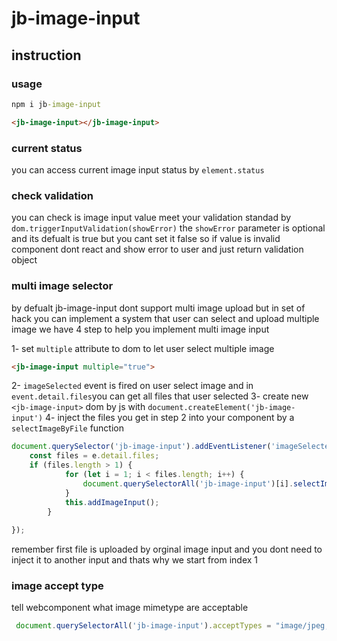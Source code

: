 # jb-image-input
## instruction
### usage
```cmd
npm i jb-image-input
```
```html
<jb-image-input></jb-image-input>
```
### current status
you can access current image input status by `element.status`

### check validation

you can check is image input value meet your validation standad by `dom.triggerInputValidation(showError)`
the `showError` parameter is optional and its defualt is true but you cant set it false so if value is invalid component dont react and show error to user and just return validation object

### multi image selector

by defualt jb-image-input dont support multi image upload but in set of hack you can implement a system that user can select and upload multiple image
we have 4 step to help you implement multi image input

1- set `multiple` attribute to dom to let user select multiple image

```html
<jb-image-input multiple="true">
```
2- `imageSelected` event is fired on user select image and in `event.detail.files`you can get all files that user selected
3- create new `<jb-image-input>` dom by js with `document.createElement('jb-image-input')`
4- inject the files you get in step 2 into your component by a `selectImageByFile` function
```js
document.querySelector('jb-image-input').addEventListener('imageSelected',function(e){
    const files = e.detail.files;
    if (files.length > 1) {
            for (let i = 1; i < files.length; i++) {
                document.querySelectorAll('jb-image-input')[i].selectImageByFile(files[i])
            }
            this.addImageInput();
        }
    
});

```
remember first file is uploaded by orginal image input and you dont need to inject it to another input and thats why we start from index 1

### image accept type

tell webcomponent what image mimetype are acceptable 
```js
 document.querySelectorAll('jb-image-input').acceptTypes = "image/jpeg,image/jpg,image/png,image/svg+xml"

```